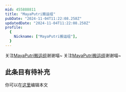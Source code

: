 ```yaml
---
mid: 455888811
title: "MayaPutri搬运组"
pubDate: "2024-11-04T11:22:08.258Z"
updatedDate: "2024-11-04T11:22:08.258Z"
profile:
  {
    Nickname: ["MayaPutri搬运组"],
  }
---
```


关注[MayaPutri搬运组](https://space.bilibili.com/455888811)谢谢喵~ 关注[MayaPutri搬运组](https://space.bilibili.com/455888811)谢谢喵~

## 此条目有待补充
你可以在[这里](https://github.com/Yuhanawa/VTuber.ICU-Content/edit/master/v/MayaPutri搬运组/index.md)编辑本文
